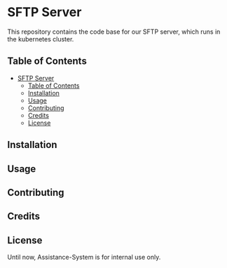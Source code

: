 # SFTP Server

This repository contains the code base for our SFTP server, which runs in the kubernetes cluster.

## Table of Contents

- [SFTP Server](#sftp-server)
  - [Table of Contents](#table-of-contents)
  - [Installation](#installation)
  - [Usage](#usage)
  - [Contributing](#contributing)
  - [Credits](#credits)
  - [License](#license)

## Installation

## Usage

## Contributing

## Credits

## License

Until now, Assistance-System is for internal use only.